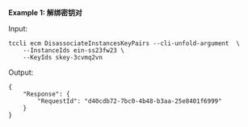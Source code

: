 **Example 1: 解绑密钥对**



Input: 

```
tccli ecm DisassociateInstancesKeyPairs --cli-unfold-argument  \
    --InstanceIds ein-ss23fw23 \
    --KeyIds skey-3cvmq2vn
```

Output: 
```
{
    "Response": {
        "RequestId": "d40cdb72-7bc0-4b48-b3aa-25e8401f6999"
    }
}
```

